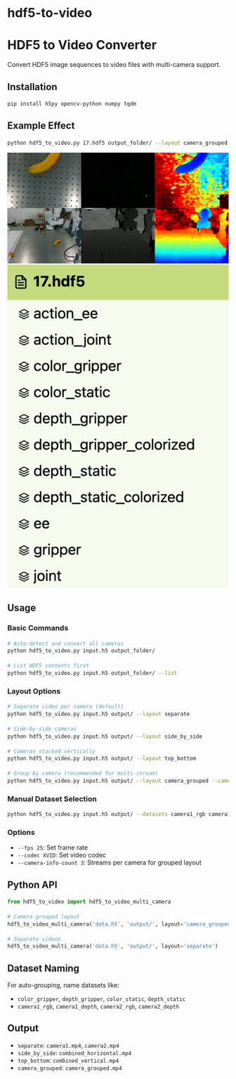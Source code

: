 # hdf5-to-video
# HDF5 to Video Converter

Convert HDF5 image sequences to video files with multi-camera support.

## Installation
```bash
pip install h5py opencv-python numpy tqdm
```
## Example Effect
```bash
python hdf5_to_video.py 17.hdf5 output_folder/ --layout camera_grouped
```
![Demo](demo.gif)
![Screenshot](data_format.png)
## Usage

### Basic Commands
```bash
# Auto-detect and convert all cameras
python hdf5_to_video.py input.h5 output_folder/

# List HDF5 contents first
python hdf5_to_video.py input.h5 output_folder/ --list
```

### Layout Options
```bash
# Separate video per camera (default)
python hdf5_to_video.py input.h5 output/ --layout separate

# Side-by-side cameras
python hdf5_to_video.py input.h5 output/ --layout side_by_side

# Cameras stacked vertically
python hdf5_to_video.py input.h5 output/ --layout top_bottom

# Group by camera (recommended for multi-stream)
python hdf5_to_video.py input.h5 output/ --layout camera_grouped --camera-info-count 3
```

### Manual Dataset Selection
```bash
python hdf5_to_video.py input.h5 output/ --datasets camera1_rgb camera1_depth camera2_rgb camera2_depth
```

### Options
- `--fps 25`: Set frame rate
- `--codec XVID`: Set video codec
- `--camera-info-count 3`: Streams per camera for grouped layout

## Python API
```python
from hdf5_to_video import hdf5_to_video_multi_camera

# Camera-grouped layout
hdf5_to_video_multi_camera('data.h5', 'output/', layout='camera_grouped', camera_info_count=3)

# Separate videos
hdf5_to_video_multi_camera('data.h5', 'output/', layout='separate')
```

## Dataset Naming
For auto-grouping, name datasets like:
- `color_gripper`, `depth_gripper`, `color_static`, `depth_static`
- `camera1_rgb`, `camera1_depth`, `camera2_rgb`, `camera2_depth`

## Output
- `separate`: `camera1.mp4`, `camera2.mp4`
- `side_by_side`: `combined_horizontal.mp4`
- `top_bottom`: `combined_vertical.mp4`
- `camera_grouped`: `camera_grouped.mp4`
